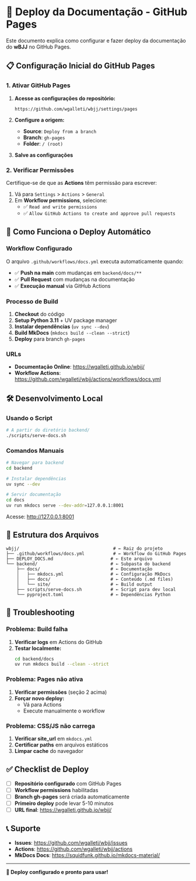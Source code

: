 # 🚀 Deploy da Documentação - GitHub Pages

Este documento explica como configurar e fazer deploy da documentação do **wBJJ** no GitHub Pages.

## 📋 Configuração Inicial do GitHub Pages

### 1. Ativar GitHub Pages

1. **Acesse as configurações do repositório:**
   ```
   https://github.com/wgalleti/wbjj/settings/pages
   ```

2. **Configure a origem:**
   - **Source**: `Deploy from a branch`
   - **Branch**: `gh-pages`
   - **Folder**: `/ (root)`

3. **Salve as configurações**

### 2. Verificar Permissões

Certifique-se de que as **Actions** têm permissão para escrever:

1. Vá para `Settings` > `Actions` > `General`
2. Em **Workflow permissions**, selecione:
   - ✅ `Read and write permissions`
   - ✅ `Allow GitHub Actions to create and approve pull requests`

## 🔄 Como Funciona o Deploy Automático

### Workflow Configurado

O arquivo `.github/workflows/docs.yml` executa automaticamente quando:

- ✅ **Push na main** com mudanças em `backend/docs/**`
- ✅ **Pull Request** com mudanças na documentação
- ✅ **Execução manual** via GitHub Actions

### Processo de Build

1. **Checkout** do código
2. **Setup Python 3.11** + UV package manager
3. **Instalar dependências** (`uv sync --dev`)
4. **Build MkDocs** (`mkdocs build --clean --strict`)
5. **Deploy** para branch `gh-pages`

### URLs

- **Documentação Online**: https://wgalleti.github.io/wbjj/
- **Workflow Actions**: https://github.com/wgalleti/wbjj/actions/workflows/docs.yml

## 🛠️ Desenvolvimento Local

### Usando o Script

```bash
# A partir do diretório backend/
./scripts/serve-docs.sh
```

### Comandos Manuais

```bash
# Navegar para backend
cd backend

# Instalar dependências
uv sync --dev

# Servir documentação
cd docs
uv run mkdocs serve --dev-addr=127.0.0.1:8001
```

Acesse: http://127.0.0.1:8001

## 📁 Estrutura dos Arquivos

```
wbjj/                                    # ← Raiz do projeto
├── .github/workflows/docs.yml           # ← Workflow do GitHub Pages
├── DEPLOY_DOCS.md                      # ← Este arquivo
└── backend/                            # ← Subpasta do backend
    ├── docs/                           # ← Documentação
    │   ├── mkdocs.yml                  # ← Configuração MkDocs
    │   ├── docs/                       # ← Conteúdo (.md files)
    │   └── site/                       # ← Build output
    ├── scripts/serve-docs.sh           # ← Script para dev local
    └── pyproject.toml                  # ← Dependências Python
```

## 🚨 Troubleshooting

### Problema: Build falha

1. **Verificar logs** em Actions do GitHub
2. **Testar localmente:**
   ```bash
   cd backend/docs
   uv run mkdocs build --clean --strict
   ```

### Problema: Pages não ativa

1. **Verificar permissões** (seção 2 acima)
2. **Forçar novo deploy:**
   - Vá para Actions
   - Execute manualmente o workflow

### Problema: CSS/JS não carrega

1. **Verificar site_url** em `mkdocs.yml`
2. **Certificar paths** em arquivos estáticos
3. **Limpar cache** do navegador

## ✅ Checklist de Deploy

- [ ] **Repositório configurado** com GitHub Pages
- [ ] **Workflow permissions** habilitadas
- [ ] **Branch gh-pages** será criada automaticamente
- [ ] **Primeiro deploy** pode levar 5-10 minutos
- [ ] **URL final**: https://wgalleti.github.io/wbjj/

## 📞 Suporte

- **Issues**: https://github.com/wgalleti/wbjj/issues
- **Actions**: https://github.com/wgalleti/wbjj/actions
- **MkDocs Docs**: https://squidfunk.github.io/mkdocs-material/

---

**🎯 Deploy configurado e pronto para usar!**
